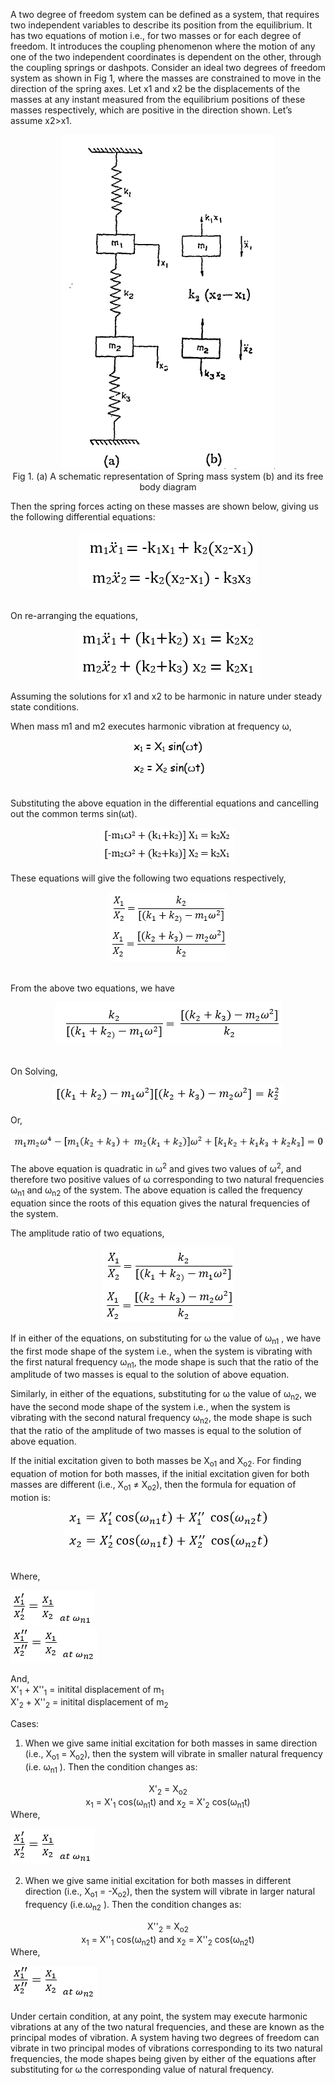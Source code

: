 A two degree of freedom system can be defined as a system, that requires two independent variables to describe its position from the equilibrium. It has two equations of motion i.e., for two masses or for each degree of freedom. It introduces the coupling phenomenon where the motion of any one of the two independent coordinates is dependent on the other, through the coupling springs or dashpots.
Consider an ideal two degrees of freedom system as shown in Fig 1, where the masses are constrained to move in the direction of the spring axes. Let x1 and x2 be the displacements of the masses at any instant measured from the equilibrium positions of these masses respectively, which are positive in the direction shown. Let’s assume x2>x1. 

<center> 

![](images/1.png)
<br>
Fig 1. (a) A schematic representation of Spring mass system (b) and its free body diagram

</center>

Then the spring forces acting on these masses are shown below, giving us the following differential equations:
<center>

![](images/2.png)

</center>
<br>
On re-arranging the equations,
<center>

![](images/3.png)

</center>

Assuming the solutions for x1 and x2 to be harmonic in nature under steady state conditions. 

When mass m1 and m2 executes harmonic vibration at frequency &omega;,
<center>

![](images/4.png)

</center>
<br>
Substituting the above equation in the differential equations and cancelling out the common terms sin(&omega;t).
<center>

![](images/5.png)

</center>
These equations will give the following two equations respectively,
<center>

![](images/6.png)

</center>
<br>
From the above two equations, we have
<center>

![](images/7.png)

</center>
<br>
On Solving,
<center>

![](images/8.png)

</center>
Or,
<center>

![](images/9.png)

</center>

The above equation is quadratic in &omega;<sup>2</sup> and gives two values of &omega;<sup>2</sup>, and therefore two positive values of &omega; corresponding to two natural frequencies &omega;<sub>n1</sub> and &omega;<sub>n2</sub> of the system. The above equation is called the frequency equation since the roots of this equation gives the natural frequencies of the system.

The amplitude ratio of two equations,
<center>

![](images/10.png)

</center>

If in either of the equations, on substituting for &omega; the value of &omega;<sub>n1</sub> , we have the first mode shape of the system i.e., when the system is vibrating with the first natural frequency &omega;<sub>n1</sub>, the mode shape is such that the ratio of the amplitude of two masses is equal to the solution of above equation.

Similarly, in either of the equations, substituting for &omega; the value of &omega;<sub>n2</sub>, we have the second mode shape of the system i.e., when the system is vibrating with the second natural frequency &omega;<sub>n2</sub>, the mode shape is such that the ratio of the amplitude of two masses is equal to the solution of above equation.

If the initial excitation given to both masses be X<sub>o1</sub> and X<sub>o2</sub>. For finding equation of motion for both masses, if the initial excitation given for both masses are different (i.e., X<sub>o1</sub> ≠ X<sub>o2</sub>), then the formula for equation of motion is:

<center>

![](images/11.png)

</center>
<br>
Where,

![](images/12.png)  <br>  ![](images/13.png)

And, 
<br>
X'<sub>1</sub> + X''<sub>1</sub> = initital displacement of m<sub>1</sub>
<br>
X'<sub>2</sub> + X''<sub>2</sub> = initital displacement of m<sub>2</sub>

Cases:

1. When we give same initial excitation for both masses in same direction (i.e.,  X<sub>o1</sub> = X<sub>o2</sub>), then the system will vibrate in smaller natural frequency (i.e. &omega;<sub>n1</sub> ). Then the condition changes as:
<center> X'<sub>2</sub> = X<sub>o2</sub> 
<br>
x<sub>1</sub> = X'<sub>1</sub> cos(&omega;<sub>n1</sub>t) and x<sub>2</sub> = X'<sub>2</sub> cos(&omega;<sub>n1</sub>t)
</center>
Where,

![](images/12.png)  

2. When we give same initial excitation for both masses in different direction (i.e., X<sub>o1</sub> = -X<sub>o2</sub>), then the system will vibrate in larger natural frequency (i.e.&omega;<sub>n2</sub> ). Then the condition changes as:
<center> X''<sub>2</sub> = X<sub>o2</sub> 
<br>
x<sub>1</sub> = X''<sub>1</sub> cos(&omega;<sub>n2</sub>t) and x<sub>2</sub> = X''<sub>2</sub> cos(&omega;<sub>n2</sub>t)
</center>
Where,

![](images/13.png)

Under certain condition, at any point, the system may execute harmonic vibrations at any of the two natural frequencies, and these are known as the principal modes of vibration. A system having two degrees of freedom can vibrate in two principal modes of vibrations corresponding to its two natural frequencies, the mode shapes being given by either of the equations after substituting for &omega; the corresponding value of natural frequency. 

